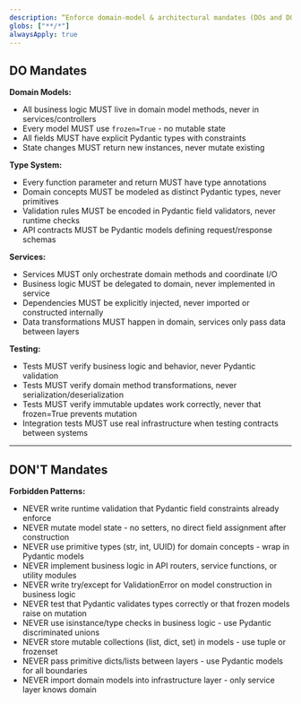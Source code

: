 ```yaml
---  
description: “Enforce domain-model & architectural mandates (DOs and DON’Ts)”  
globs: ["**/*"]  
alwaysApply: true  
---
```


## DO Mandates

**Domain Models:**  
- All business logic MUST live in domain model methods, never in services/controllers  
- Every model MUST use `frozen=True` - no mutable state  
- All fields MUST have explicit Pydantic types with constraints  
- State changes MUST return new instances, never mutate existing

**Type System:**  
- Every function parameter and return MUST have type annotations  
- Domain concepts MUST be modeled as distinct Pydantic types, never primitives  
- Validation rules MUST be encoded in Pydantic field validators, never runtime checks  
- API contracts MUST be Pydantic models defining request/response schemas

**Services:**  
- Services MUST only orchestrate domain methods and coordinate I/O  
- Business logic MUST be delegated to domain, never implemented in service  
- Dependencies MUST be explicitly injected, never imported or constructed internally  
- Data transformations MUST happen in domain, services only pass data between layers

**Testing:**  
- Tests MUST verify business logic and behavior, never Pydantic validation  
- Tests MUST verify domain method transformations, never serialization/deserialization  
- Tests MUST verify immutable updates work correctly, never that frozen=True prevents mutation  
- Integration tests MUST use real infrastructure when testing contracts between systems

---

## DON'T Mandates

**Forbidden Patterns:**  
- NEVER write runtime validation that Pydantic field constraints already enforce  
- NEVER mutate model state - no setters, no direct field assignment after construction  
- NEVER use primitive types (str, int, UUID) for domain concepts - wrap in Pydantic models  
- NEVER implement business logic in API routers, service functions, or utility modules  
- NEVER write try/except for ValidationError on model construction in business logic  
- NEVER test that Pydantic validates types correctly or that frozen models raise on mutation  
- NEVER use isinstance/type checks in business logic - use Pydantic discriminated unions  
- NEVER store mutable collections (list, dict, set) in models - use tuple or frozenset  
- NEVER pass primitive dicts/lists between layers - use Pydantic models for all boundaries  
- NEVER import domain models into infrastructure layer - only service layer knows domain
